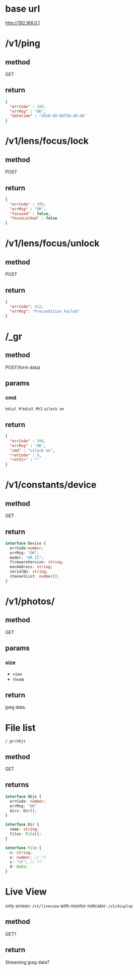 # base url

http://192.168.0.1

# /v1/ping

## method

GET

## return

```json
{
  "errCode" : 200,
  "errMsg" : "OK",
  "datetime" : "2018-09-06T20:46:48"
}
```

# /v1/lens/focus/lock

## method

POST

## return

```json
{
  "errCode" : 200,
  "errMsg" : "OK",
  "focused" : false,
  "focusLocked" : false
}
```

# /v1/lens/focus/unlock

## method

POST

## return

```json
{
  "errCode": 412,
  "errMsg": "Precondition Failed"
}
```

# /_gr

## method

POST(form data)

## params

### cmd

`bdial M`
`bdial MY2`
`uilock on`

## return

```json
{
  "errCode" : 200,
  "errMsg" : "OK",
  "cmd" : "uilock on",
  "retCode" : 0,
  "retStr" : ""
}
```

# /v1/constants/device

## method

GET

## return

```ts
interface Device {
  errCode:number;
  errMsg: "OK";
  model: "GR II";
  firmwareVersion: string;
  macAddress: string;
  serialNo: string;
  channelList: number[];
}
```


# /v1/photos/<path>

## method

GET

## params

### size

* `view`
* `thumb`

## return

jpeg data.


# File list

`/_gr/objs`

## method

GET

## returns

```typescript
interface Objs {
  errCode: number;
  errMsg: "OK"
  dirs: Dir[];
}

interface Dir {
  name: string;
  files: File[];
}

interface File {
  n: string;
  o: number; // ??
  s: "LF"; // ??
  d: Date;
}
```

# Live View

only screen: `/v1/liveview`
with monitor indicator: `/v1/display`

## method

GET?

## return

Streaming jpeg data?